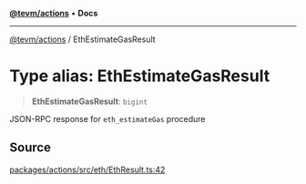 [**@tevm/actions**](../README.md) • **Docs**

***

[@tevm/actions](../globals.md) / EthEstimateGasResult

# Type alias: EthEstimateGasResult

> **EthEstimateGasResult**: `bigint`

JSON-RPC response for `eth_estimateGas` procedure

## Source

[packages/actions/src/eth/EthResult.ts:42](https://github.com/evmts/tevm-monorepo/blob/main/packages/actions/src/eth/EthResult.ts#L42)
